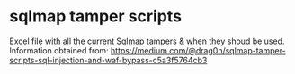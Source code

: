# sqlmap tamper scripts
Excel file with all the current Sqlmap tampers & when they shoud be used.
Information obtained from: https://medium.com/@drag0n/sqlmap-tamper-scripts-sql-injection-and-waf-bypass-c5a3f5764cb3
